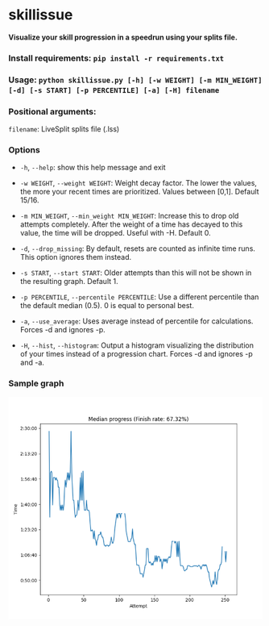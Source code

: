 


# skillissue

**Visualize your skill progression in a speedrun using your splits file.**

### Install requirements: ```pip install -r requirements.txt```
### Usage: ```python skillissue.py [-h] [-w WEIGHT] [-m MIN_WEIGHT] [-d] [-s START] [-p PERCENTILE] [-a] [-H] filename```

### Positional arguments:
  `filename`: LiveSplit splits file (.lss)

### Options
* `-h`, `--help`: show this help message and exit

* `-w WEIGHT`, `--weight WEIGHT`: Weight decay factor. The lower the values, the more your recent times are prioritized. Values between [0,1]. Default 15/16.

* `-m MIN_WEIGHT`, `--min_weight MIN_WEIGHT`: Increase this to drop old attempts completely. After the weight of a time has decayed to this value, the time will be dropped. Useful with -H. Default 0.

* `-d`, `--drop_missing`: By default, resets are counted as infinite time runs. This option ignores them instead.

* `-s START`, `--start START`: Older attempts than this will not be shown in the resulting graph. Default 1.

* `-p PERCENTILE`, `--percentile PERCENTILE`: Use a different percentile than the default median (0.5). 0 is equal to personal best.

* `-a`, `--use_average`: Uses average instead of percentile for calculations. Forces -d and ignores -p.

* `-H`, `--hist`, `--histogram`: Output a histogram visualizing the distribution of your times instead of a progression chart. Forces -d and ignores -p and -a.

### Sample graph

![Sample graph](sample_figure.png)
